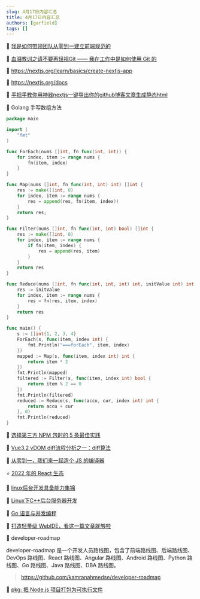 ```yaml
---
slug: 4月17日内容汇总
title: 4月17日内容汇总
authors: [garfield]
tags: []
---
```


📒 [我是如何带领团队从零到一建立前端规范的](https://juejin.cn/post/7085257325165936648)

📒 [血泪教训之请不要再轻视Git —— 我在工作中是如何使用 Git 的](https://zhuanlan.zhihu.com/p/250493093)

📒 https://nextjs.org/learn/basics/create-nextjs-app

📒 https://nextjs.org/docs

📒 [手把手教你用神器nextjs一键导出你的github博客文章生成静态html](https://juejin.cn/post/6844903944343273485)

📒 Golang 手写数组方法

```go
package main

import (
    "fmt"
)

func ForEach(nums []int, fn func(int, int)) {
    for index, item := range nums {
        fn(item, index)
    }
}

func Map(nums []int, fn func(int, int) int) []int {
    res := make([]int, 0)
    for index, item := range nums {
        res = append(res, fn(item, index))
    }
    return res;
}

func Filter(nums []int, fn func(int, int) bool) []int {
    res := make([]int, 0)
    for index, item := range nums {
        if fn(item, index) {
            res = append(res, item)
        }
    }
    return res
}

func Reduce(nums []int, fn func(int, int, int) int, initValue int) int {
    res := initValue
    for index, item := range nums {
        res = fn(res, item, index)
    }
    return res
}

func main() {
    s := []int{1, 2, 3, 4}
    ForEach(s, func(item, index int) {
        fmt.Println("===forEach", item, index)
    })
    mapped := Map(s, func(item, index int) int {
        return item * 2
    })
    fmt.Println(mapped)
    filtered := Filter(s, func(item, index int) bool {
        return item % 2 == 0
    })
    fmt.Println(filtered)
    reduced := Reduce(s, func(accu, cur, index int) int {
        return accu + cur
    }, 0)
    fmt.Println(reduced)
}
```

📒 [选择第三方 NPM 包时的 5 条最佳实践](https://mp.weixin.qq.com/s/kGMsNmIXlT25NfRrifjnTQ)

📒 [Vue3.2 vDOM diff流程分析之一：diff算法](https://juejin.cn/post/7072321805792313357)

📒 [从零到一，我们来一起造个 JS 的编译器](https://mp.weixin.qq.com/s/pNossFUtJrDHshXbWLb4vA)

⭐️ [2022 年的 React 生态](https://juejin.cn/post/7085542534943883301)

📒 [linux后台开发具备能力集锦](https://zhuanlan.zhihu.com/p/163481957)

📒 [Linux下C++后台服务器开发](https://zhuanlan.zhihu.com/p/439279854)

📒 [Go 语言与并发编程](https://zhuanlan.zhihu.com/p/471317280)

📒 [打造轻量级 WebIDE，看这一篇文章就够啦](https://juejin.cn/post/7085224136980561927)

📒 developer-roadmap

developer-roadmap 是一个开发人员路线图，包含了前端路线图、后端路线图、DevOps 路线图、React 路线图、Angular 路线图、Android 路线图、Python 路线图、Go 路线图、Java 路线图、DBA 路线图。

> https://github.com/kamranahmedse/developer-roadmap

📒 [pkg: 把 Node.js 项目打包为可执行文件](https://github.com/vercel/pkg)
